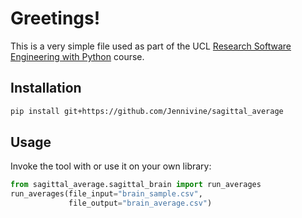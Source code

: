# Greetings!

This is a very simple file used as part of the UCL
[Research Software Engineering with Python](development.rc.ucl.ac.uk/training/engineering) course.

## Installation

```bash
pip install git+https://github.com/Jennivine/sagittal_average
```

## Usage
    
Invoke the tool with  or use it on your own library:

```python
from sagittal_average.sagittal_brain import run_averages
run_averages(file_input="brain_sample.csv",
             file_output="brain_average.csv")
```